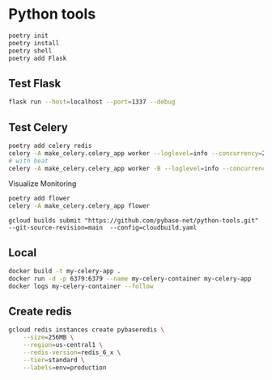 # Python tools


```sh
poetry init
poetry install
poetry shell
poetry add Flask
```

## Test Flask

```sh
flask run --host=localhost --port=1337 --debug
```

## Test Celery

```sh
poetry add celery redis
celery -A make_celery.celery_app worker --loglevel=info --concurrency=2
# with beat
celery -A make_celery.celery_app worker -B --loglevel=info --concurrency=1
```

Visualize Monitoring

```sh
poetry add flower
celery -A make_celery.celery_app flower
```

```
gcloud builds submit "https://github.com/pybase-net/python-tools.git" --git-source-revision=main  --config=cloudbuild.yaml
```

## Local

```sh
docker build -t my-celery-app .
docker run -d -p 6379:6379 --name my-celery-container my-celery-app
docker logs my-celery-container --follow
```

## Create redis

```sh
gcloud redis instances create pybaseredis \
    --size=256MB \
    --region=us-central1 \
    --redis-version=redis_6_x \
    --tier=standard \
    --labels=env=production

```